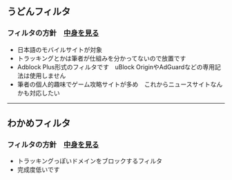 ## うどんフィルタ　
### フィルタの方針　[中身を見る](https://raw.githubusercontent.com/mikadukiken/AdBlock-Filters/master/UdonFilter.txt)
- 日本語のモバイルサイトが対象
- トラッキングとかは筆者が仕組みを分かってないので放置です
- Adblock Plus形式のフィルタです　uBlock OriginやAdGuardなどの専用記法は使用しません
- 筆者の個人的趣味でゲーム攻略サイトが多め　これからニュースサイトなんかも対応したい
---
## わかめフィルタ
### フィルタの方針　[中身を見る](https://raw.githubusercontent.com/mikadukiken/AdBlock-Filters/master/WakameFilter.txt)
- トラッキングっぽいドメインをブロックするフィルタ
- 完成度低いです
